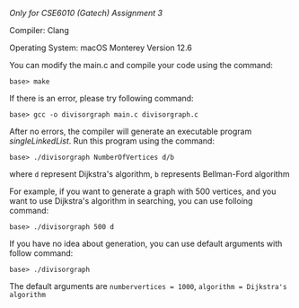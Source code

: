 *Only for CSE6010 (Gatech) Assignment 3*

Compiler: Clang

Operating System: macOS Monterey Version 12.6


You can modify the main.c and compile your code using the command:

```
base> make
```

If there is an error, please try following command:
```
base> gcc -o divisorgraph main.c divisorgraph.c
```

After no errors, the compiler will generate an executable program *singleLinkedList*. Run this program using the command:
```
base> ./divisorgraph NumberOfVertices d/b
```
where `d` represent Dijkstra's algorithm, `b` represents Bellman-Ford algorithm

For example, if you want to generate a graph with 500 vertices, and you want to use Dijkstra's algorithm in searching, you can use folloing command:
```
base> ./divisorgraph 500 d
```

If you have no idea about generation, you can use default arguments with follow command:
```
base> ./divisorgraph
```
The default arguments are `numbervertices = 1000`, `algorithm = Dijkstra's algorithm`


